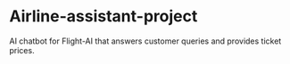 # Airline-assistant-project
AI chatbot for Flight-AI that answers customer queries and provides ticket prices.
